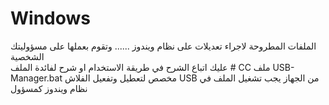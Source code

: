 # Windows
<p>الملفات المطروحة لاجراء تعديلات على نظام ويندوز ...... وتقوم بعملها على مسؤوليتك الشخصية
<br>عليك اتباع الشرح في طريقة الاستخدام او شرح لفائدة الملف
# CC
ملف USB-Manager.bat مخصص لتعطيل وتفعيل الفلاش USB من الجهاز
يجب تشغيل الملف في نظام ويندوز كمسؤول
